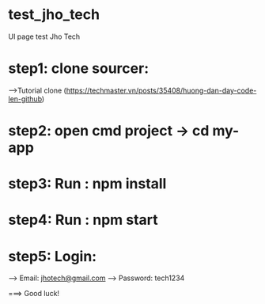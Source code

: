 # test_jho_tech
UI page test Jho Tech

# step1: clone sourcer:
-->Tutorial clone (https://techmaster.vn/posts/35408/huong-dan-day-code-len-github)
# step2: open cmd project -> cd my-app
# step3: Run : npm install
# step4: Run : npm start
# step5: Login:
--> Email: jhotech@gmail.com
--> Password: tech1234

===> Good luck!

